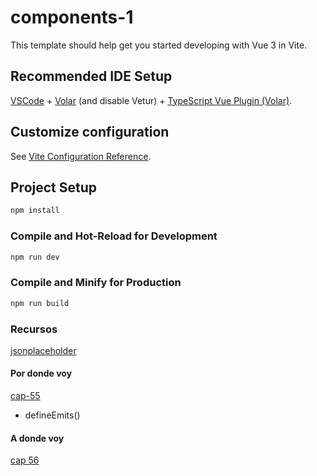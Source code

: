 # components-1

This template should help get you started developing with Vue 3 in Vite.

## Recommended IDE Setup

[VSCode](https://code.visualstudio.com/) + [Volar](https://marketplace.visualstudio.com/items?itemName=Vue.volar) (and disable Vetur) + [TypeScript Vue Plugin (Volar)](https://marketplace.visualstudio.com/items?itemName=Vue.vscode-typescript-vue-plugin).

## Customize configuration

See [Vite Configuration Reference](https://vitejs.dev/config/).

## Project Setup

```sh
npm install
```

### Compile and Hot-Reload for Development

```sh
npm run dev
```

### Compile and Minify for Production

```sh
npm run build
```

### Recursos

[jsonplaceholder](http://jsonplaceholder.typicode.com/)



#### Por donde voy
[cap-55](https://www.udemy.com/course/curso-vue/learn/lecture/33482942#overview)

* defineEmits()

#### A donde voy
[cap 56](https://www.udemy.com/course/curso-vue/learn/lecture/33482978#overview)

